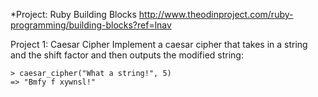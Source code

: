 *Project: Ruby Building Blocks
http://www.theodinproject.com/ruby-programming/building-blocks?ref=lnav

Project 1: Caesar Cipher
Implement a caesar cipher that takes in a string and the shift factor and then outputs the modified string:

    > caesar_cipher("What a string!", 5)
    => "Bmfy f xywnsl!"